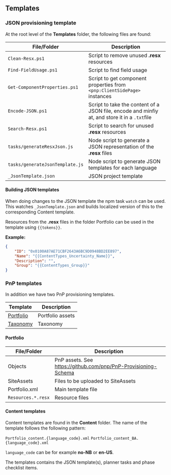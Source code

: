 
## Templates

### JSON provisioning template

At the root level of the **Templates** folder, the following files are found:

| File/Folder                     | Description                                                                                   |
| ------------------------------- | --------------------------------------------------------------------------------------------- |
| `Clean-Resx.ps1`                | Script to remove unused **.resx** resources                                                   |
| `Find-FieldUsage.ps1`           | Script to find field usage                                                                    |
| `Get-ComponentProperties.ps1`   | Script to get component properties from `<pnp:ClientSidePage>` instances                      |
| `Encode-JSON.ps1`               | Script to take the content of a JSON file, encode and minfiy at, and store it in a `.txt`file |
| `Search-Resx.ps1`               | Script to search for unused **.resx** resources                                               |
| `tasks/generateResxJson.js`     | Node script to generate a JSON representation of the **.resx** files                          |
| `tasks/generateJsonTemplate.js` | Node script to generate JSON templates for each language                                      |
| `_JsonTemplate.json`            | JSON project template                                                                         |

#### Building JSON templates

When doing changes to the JSON template the npm task `watch` can be used. This watches `_JsonTemplate.json` and builds localized version of this to the corresponding Content template.

Resources from the **.resx** files in the folder Portfolio can be used in the template using `{{tokens}}`.

**Example:**

```json
{
    "ID": "0x0100A87AE71CBF2643A6BC9D0948BD2EE897",
    "Name": "{{ContentTypes_Uncertainty_Name}}",
    "Description": "",
    "Group": "{{ContentTypes_Group}}"
}
```

### PnP templates

In addition we have two PnP provisioning templates. 

| Template                            | Description      |
| ----------------------------------- | ---------------- |
| [Portfolio](../Templates/Portfolio) | Portfolio assets |
| [Taxonomy](../Templates/Taxonomy)   | Taxonomy         |

#### Portfolio

| File/Folder        | Description                                                    |
| ------------------ | -------------------------------------------------------------- |
| Objects            | PnP assets. See https://github.com/pnp/PnP-Provisioning-Schema |
| SiteAssets         | Files to be uploaded to SiteAssets                             |
| Portfolio.xml      | Main template file                                             |
| `Resources.*.resx` | Resource files                                                 |

#### Content templates

Content templates are found in the **Content** folder. The name of the template follows the following pattern:

`Portfolio_content.{language_code}.xml`
`Portfolio_content_BA.{language_code}.xml`

`language_code` can be for example **no-NB** or **en-US**.

The templates contains the JSON template(s), planner tasks and phase checklist items.
